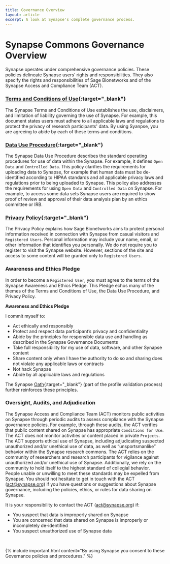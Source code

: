 ```yaml
---
title: Governance Overview
layout: article
excerpt: A look at Synapse's complete governance process.
---
```


# Synapse Commons Governance Overview

Synapse operates under comprehensive governance policies. These policies delineate Synapse users’ rights and responsibilities. They also specify the rights and responsibilities of Sage Bionetworks and of the Synapse Access and Compliance Team (ACT). 

### [Terms and Conditions of Use](https://s3.amazonaws.com/static.synapse.org/governance/SageBionetworksSynapseTermsandConditionsofUse.pdf?v=4){:target="_blank"}

The Synapse Terms and Conditions of Use establishes the use, disclaimers, and limitation of liability governing the use of Synapse. For example, this document states users must adhere to all applicable laws and regulations to protect the privacy of research participants' data. By using Syanpse, you are agreeing to abide by each of these terms and conditions.

### [Data Use Procedure](https://s3.amazonaws.com/static.synapse.org/governance/SynapseCommonsDataUseProcedure.pdf?v=4){:target="_blank"}

The Synapse Data Use Procedure describes the standard operating procedures for use of data within the Synapse. For example, it defines `Open Data` and `Controlled Data`. This policy clarifies the requirements for uploading data to Synapse, for example that human data must be de-identified according to HIPAA standards and all applicable privacy laws and regulations prior to being uploaded to Synapse. This policy also addresses the requirements for using `Open Data` and `Controlled Data` on Synapse. For example, to access some data sets Synapse users are required to show proof of review and approval of their data analysis plan by an ethics committee or IRB.

### [Privacy Policy](https://s3.amazonaws.com/static.synapse.org/governance/SynapsePrivacyPolicy.pdf?v=4){:target="_blank"}

The Privacy Policy explains how Sage Bionetworks aims to protect personal information received in connection with Synapse 
from casual visitors and `Registered Users`. Personal information may include your name, email, or other information that 
identifies you personally. We do not require you to register to visit the Synapse website. However, sections of the site and 
access to some content will be granted only to `Registered Users`.

### Awareness and Ethics Pledge

In order to become a `Registered User`, you must agree to the terms of the Synapse Awareness and Ethics Pledge. This Pledge echos many of the themes of the Terms and Conditions of Use, the Data Use Procedure, and Privacy Policy.

**Awareness and Ethics Pledge**

I commit myself to:

-	Act ethically and responsibly
-	Protect and respect data participant’s privacy and confidentiality
-	Abide by the principles for responsible data use and handling as described in the Synapse Governance Documents
-	Take full responsibility for my use of data, software, and other Synapse content
-	Share content only when I have the authority to do so and sharing does not violate any applicable laws or contracts
-	Not hack Synapse
-	Abide by all applicable laws and regulations


The Synapse [Oath](https://www.synapse.org/#!Synapse:syn3722562/wiki/390754){:target="_blank"} (part of the profile validation process) further reinforces these principles.

### Oversight, Audits, and Adjudication<a name="oversight-audits-and-adjudication"></a>

The Synapse Access and Compliance Team (ACT) monitors public activities on Synapse through periodic audits to assess compliance with the Synapse governance policies. For example, through these audits, the ACT verifies that public content shared on Synapse has appropriate `Conditions for Use`. The ACT does not monitor activities or content placed in private `Projects`.
The ACT supports ethical use of Synapse, including adjudicating suspected unauthorized and/or unethical use of data, as well as “unsportsmanlike” behavior within the Synapse research commons. The ACT relies on the community of researchers and research participants for vigilance against unauthorized and/or unethical use of Synapse. Additionally, we rely on the community to hold itself to the highest standard of collegial behavior. People unable or unwilling to meet these standards may be expelled from Synapse.
You should not hesitate to get in touch with the ACT (act@synapse.org) if you have questions or suggestions about Synapse governance, including the policies, ethics, or rules for data sharing on Synapse. 

It is your responsibility to contact the ACT (act@synapse.org) if: 

-	You suspect that data is improperly shared on Synapse
-	You are concerned that data shared on Synapse is improperly or incompletely de-identified
-	You suspect unauthorized use of Synapse data

<br>

{% include important.html content="By using Synapse you consent to these Governance policies and procedures." %}
<br>




